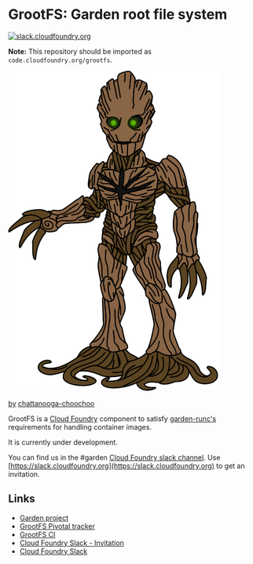 # GrootFS: Garden root file system

[![slack.cloudfoundry.org](http://slack.cloudfoundry.org/badge.svg)](http://slack.cloudfoundry.org)

**Note:** This repository should be imported as `code.cloudfoundry.org/grootfs`.

![Groot](assets/groot.png)

[by](https://creativecommons.org/licenses/by-nc-nd/3.0/) [chattanooga-choochoo](http://chattanooga-choochoo.deviantart.com/art/Groot-584361210)

GrootFS is a [Cloud Foundry](https://www.cloudfoundry.org) component to satisfy
[garden-runc's](https://github.com/cloudfoundry/garden-runc-release)
requirements for handling container images.

It is currently under development.

You can find us in the #garden [Cloud Foundry slack
channel](https://cloudfoundry.slack.com). Use
[https://slack.cloudfoundry.org](https://slack.cloudfoundry.org) to get an
invitation.

## Links

* [Garden project](https://github.com/cloudfoundry/garden)
* [GrootFS Pivotal tracker](https://www.pivotaltracker.com/n/projects/1661239)
* [GrootFS CI](https://garden.ci.cf-app.com/pipelines/grootfs)
* [Cloud Foundry Slack - Invitation](https://slack.cloudfoundry.org/)
* [Cloud Foundry Slack](https://cloudfoundry.slack.com/)
